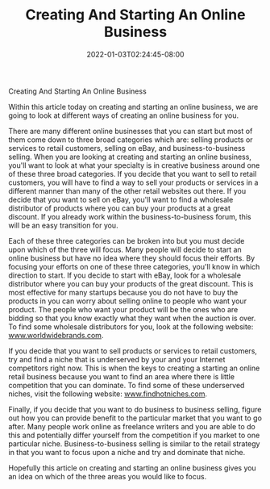 ﻿---
title: "Creating And Starting An Online Business"
date: 2022-01-03T02:24:45-08:00
description: "creating an online business Tips for Web Success"
featured_image: "/images/creating an online business.jpg"
tags: ["creating an online business"]
---

Creating And Starting An Online Business

Within this article today on creating and starting an online business, we are going to look at different ways of creating an online business for you.

There are many different online businesses that you can start but most of them come down to three broad categories which are: selling products or services to retail customers, selling on eBay, and business-to-business selling.  When you are looking at creating and starting an online business, you'll want to look at what your specialty is in creative business around one of these three broad categories.  If you decide that you want to sell to retail customers, you will have to find a way to sell your products or services in a different manner than many of the other retail websites out there.  If you decide that you want to sell on eBay, you'll want to find a wholesale distributor of products where you can buy your products at a great discount.  If you already work within the business-to-business forum, this will be an easy transition for you.

Each of these three categories can be broken into but you must decide upon which of the three will focus.  Many people will decide to start an online business but have no idea where they should focus their efforts.  By focusing your efforts on one of these three categories, you'll know in which direction to start.  If you decide to start with eBay, look for a wholesale distributor where you can buy your products of the great discount.  This is most effective for many startups because you do not have to buy the products in you can worry about selling online to people who want your product.  The people who want your product will be the ones who are bidding so that you know exactly what they want when the auction is over.  To find some wholesale distributors for you, look at the following website: www.worldwidebrands.com. 

If you decide that you want to sell products or services to retail customers, try and find a niche that is underserved by your and your Internet competitors right now.  This is when the keys to creating a starting an online retail business because you want to find an area where there is little competition that you can dominate. To find some of these underserved niches, visit the following website: www.findhotniches.com. 

Finally, if you decide that you want to do business to business selling, figure out how you can provide benefit to the particular market that you want to go after.  Many people work online as freelance writers and you are able to do this and potentially differ yourself from the competition if you market to one particular niche.  Business-to-business selling is similar to the retail strategy in that you want to focus upon a niche and try and dominate that niche.  

Hopefully this article on creating and starting an online business gives you an idea on which of the three areas you would like to focus.





